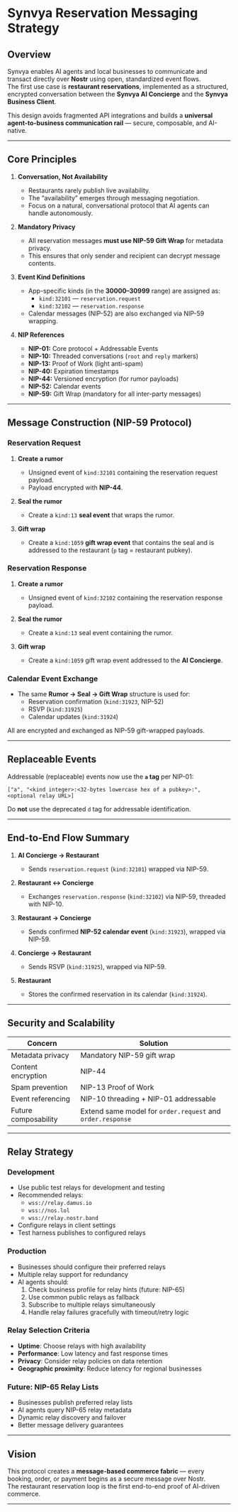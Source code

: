 # Synvya Reservation Messaging Strategy

## Overview

Synvya enables AI agents and local businesses to communicate and transact directly over **Nostr** using open, standardized event flows.  
The first use case is **restaurant reservations**, implemented as a structured, encrypted conversation between the **Synvya AI Concierge** and the **Synvya Business Client**.

This design avoids fragmented API integrations and builds a **universal agent-to-business communication rail** — secure, composable, and AI-native.

---

## Core Principles

1. **Conversation, Not Availability**
   - Restaurants rarely publish live availability.
   - The “availability” emerges through messaging negotiation.
   - Focus on a natural, conversational protocol that AI agents can handle autonomously.

2. **Mandatory Privacy**
   - All reservation messages **must use NIP-59 Gift Wrap** for metadata privacy.
   - This ensures that only sender and recipient can decrypt message contents.

3. **Event Kind Definitions**
   - App-specific kinds (in the **30000–30999** range) are assigned as:
     - `kind:32101` — `reservation.request`
     - `kind:32102` — `reservation.response`
   - Calendar messages (NIP-52) are also exchanged via NIP-59 wrapping.

4. **NIP References**
   - **NIP-01:** Core protocol + Addressable Events
   - **NIP-10:** Threaded conversations (`root` and `reply` markers)
   - **NIP-13:** Proof of Work (light anti-spam)
   - **NIP-40:** Expiration timestamps
   - **NIP-44:** Versioned encryption (for rumor payloads)
   - **NIP-52:** Calendar events
   - **NIP-59:** Gift Wrap (mandatory for all inter-party messages)

---

## Message Construction (NIP-59 Protocol)

### Reservation Request

1. **Create a rumor**
   - Unsigned event of `kind:32101` containing the reservation request payload.
   - Payload encrypted with **NIP-44**.

2. **Seal the rumor**
   - Create a `kind:13` **seal event** that wraps the rumor.

3. **Gift wrap**
   - Create a `kind:1059` **gift wrap event** that contains the seal and is addressed to the restaurant (`p` tag = restaurant pubkey).

### Reservation Response

1. **Create a rumor**
   - Unsigned event of `kind:32102` containing the reservation response payload.

2. **Seal the rumor**
   - Create a `kind:13` seal event containing the rumor.

3. **Gift wrap**
   - Create a `kind:1059` gift wrap event addressed to the **AI Concierge**.

### Calendar Event Exchange

- The same **Rumor → Seal → Gift Wrap** structure is used for:
  - Reservation confirmation (`kind:31923`, NIP-52)
  - RSVP (`kind:31925`)
  - Calendar updates (`kind:31924`)

All are encrypted and exchanged as NIP-59 gift-wrapped payloads.

---

## Replaceable Events

Addressable (replaceable) events now use the **`a` tag** per NIP-01:

```
["a", "<kind integer>:<32-bytes lowercase hex of a pubkey>:", <optional relay URL>]
```

Do **not** use the deprecated `d` tag for addressable identification.

---

## End-to-End Flow Summary

1. **AI Concierge → Restaurant**
   - Sends `reservation.request` (`kind:32101`) wrapped via NIP-59.

2. **Restaurant ↔ Concierge**
   - Exchanges `reservation.response` (`kind:32102`) via NIP-59, threaded with NIP-10.

3. **Restaurant → Concierge**
   - Sends confirmed **NIP-52 calendar event** (`kind:31923`), wrapped via NIP-59.

4. **Concierge → Restaurant**
   - Sends RSVP (`kind:31925`), wrapped via NIP-59.

5. **Restaurant**
   - Stores the confirmed reservation in its calendar (`kind:31924`).

---

## Security and Scalability

| Concern | Solution |
|----------|-----------|
| Metadata privacy | Mandatory NIP-59 gift wrap |
| Content encryption | NIP-44 |
| Spam prevention | NIP-13 Proof of Work |
| Event referencing | NIP-10 threading + NIP-01 addressable |
| Future composability | Extend same model for `order.request` and `order.response` |

---

## Relay Strategy

### Development
- Use public test relays for development and testing
- Recommended relays:
  - `wss://relay.damus.io`
  - `wss://nos.lol`
  - `wss://relay.nostr.band`
- Configure relays in client settings
- Test harness publishes to configured relays

### Production
- Businesses should configure their preferred relays
- Multiple relay support for redundancy
- AI agents should:
  1. Check business profile for relay hints (future: NIP-65)
  2. Use common public relays as fallback
  3. Subscribe to multiple relays simultaneously
  4. Handle relay failures gracefully with timeout/retry logic

### Relay Selection Criteria
- **Uptime**: Choose relays with high availability
- **Performance**: Low latency and fast response times
- **Privacy**: Consider relay policies on data retention
- **Geographic proximity**: Reduce latency for regional businesses

### Future: NIP-65 Relay Lists
- Businesses publish preferred relay lists
- AI agents query NIP-65 relay metadata
- Dynamic relay discovery and failover
- Better message delivery guarantees

---

## Vision

This protocol creates a **message-based commerce fabric** — every booking, order, or payment begins as a secure message over Nostr.  
The restaurant reservation loop is the first end-to-end proof of AI-driven commerce.

---
